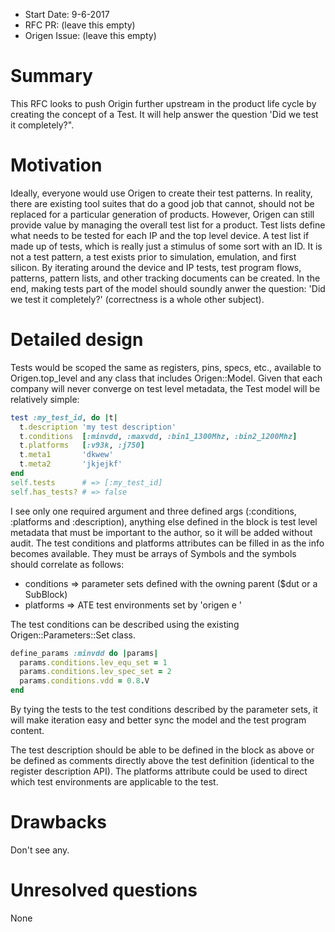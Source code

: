 - Start Date: 9-6-2017
- RFC PR: (leave this empty)
- Origen Issue: (leave this empty)

# Summary

This RFC looks to push Origin further upstream in the product life cycle by
creating the concept of a Test.  It will help answer the question 'Did we
test it completely?".

# Motivation

Ideally, everyone would use Origen to create their test patterns. In reality, there are 
existing tool suites that do a good job that cannot, should not be replaced for a particular
generation of products.  However, Origen can still provide value by managing the overall
test list for a product.  Test lists define what needs to be tested for each IP and the top
level device.  A test list if made up of tests, which is really just a stimulus of some sort
with an ID.  It is not a test pattern, a test exists prior to simulation, emulation, and first silicon.
By iterating around the device and IP tests, test program flows, patterns, pattern lists, 
and other tracking documents can be created.  In the end, making tests part of the model should 
soundly anwer the question: 'Did we test it completely?' (correctness is a whole other subject). 

# Detailed design

Tests would be scoped the same as registers, pins, specs, etc., available to Origen.top_level
and any class that includes Origen::Model.  Given that each company will never converge on
test level metadata, the Test model will be relatively simple:

~~~ruby
test :my_test_id, do |t|
  t.description 'my test description'
  t.conditions  [:minvdd, :maxvdd, :bin1_1300Mhz, :bin2_1200Mhz]
  t.platforms   [:v93k, :j750]
  t.meta1       'dkwew'
  t.meta2       'jkjejkf'
end
self.tests      # => [:my_test_id]
self.has_tests? # => false
~~~

I see only one required argument and three defined args (:conditions, :platforms and :description), anything else
defined in the block is test level metadata that must be important to the author, so it will be
added without audit.  The test conditions and platforms attributes can be filled in as the info becomes 
available.  They must be arrays of Symbols and the symbols should correlate as follows:

- conditions => parameter sets defined with the owning parent ($dut or a SubBlock)
- platforms  => ATE test environments set by 'origen e <platform>'

The test conditions can be described using the existing Origen::Parameters::Set class.

~~~ruby
define_params :minvdd do |params|
  params.conditions.lev_equ_set = 1
  params.conditions.lev_spec_set = 2
  params.conditions.vdd = 0.8.V
end
~~~

By tying the tests to the test conditions described by the parameter sets, it will make iteration
easy and better sync the model and the test program content.

The test description should be able to be defined in the block as above or
be defined as comments directly above the test definition (identical to the register description API).
The platforms attribute could be used to direct which test environments are applicable to the test.

# Drawbacks

Don't see any.

# Unresolved questions

None
